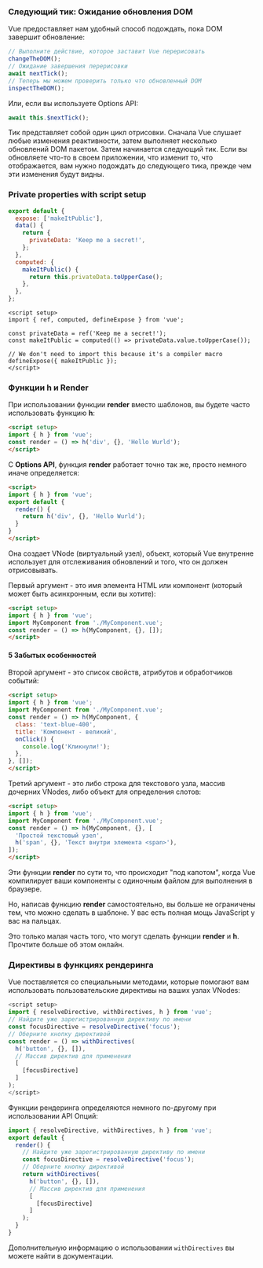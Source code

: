 ### Следующий тик: Ожидание обновления DOM

Vue предоставляет нам удобный способ подождать, пока DOM завершит обновление:

```javascript
// Выполните действие, которое заставит Vue перерисовать
changeTheDOM();
// Ожидание завершения перерисовки
await nextTick();
// Теперь мы можем проверить только что обновленный DOM
inspectTheDOM();
```

Или, если вы используете Options API:

```javascript
await this.$nextTick();
```

Тик представляет собой один цикл отрисовки. Сначала Vue слушает любые изменения реактивности, затем выполняет несколько обновлений DOM пакетом. Затем начинается следующий тик.
Если вы обновляете что-то в своем приложении, что изменит то, что отображается, вам нужно подождать до следующего тика, прежде чем эти изменения будут видны.

### Private properties with script setup

```javascript
export default {
  expose: ['makeItPublic'],
  data() {
    return {
      privateData: 'Keep me a secret!',
    };
  },
  computed: {
    makeItPublic() {
      return this.privateData.toUpperCase();
    },
  },
};
```

```vue
<script setup>
import { ref, computed, defineExpose } from 'vue';

const privateData = ref('Keep me a secret!');
const makeItPublic = computed(() => privateData.value.toUpperCase());

// We don't need to import this because it's a compiler macro
defineExpose({ makeItPublic });
</script>

```

### Функции h и Render
При использовании функции **render** вместо шаблонов, вы будете часто использовать функцию **h**:

```html
<script setup>
import { h } from 'vue';
const render = () => h('div', {}, 'Hello Wurld');
</script>
```

С **Options API**, функция **render** работает точно так же, просто немного иначе определяется:

```html
<script>
import { h } from 'vue';
export default {
  render() {
    return h('div', {}, 'Hello Wurld');
  }
}
</script>
```

Она создает VNode (виртуальный узел), объект, который Vue внутренне использует для отслеживания обновлений и того, что он должен отрисовывать.

Первый аргумент - это имя элемента HTML или компонент (который может быть асинхронным, если вы хотите):

```html
<script setup>
import { h } from 'vue';
import MyComponent from './MyComponent.vue';
const render = () => h(MyComponent, {}, []);
</script>
```

#### 5 Забытых особенностей

Второй аргумент - это список свойств, атрибутов и обработчиков событий:

```html
<script setup>
import { h } from 'vue';
import MyComponent from './MyComponent.vue';
const render = () => h(MyComponent, {
  class: 'text-blue-400',
  title: 'Компонент - великий',
  onClick() {
    console.log('Кликнули!');
  },
}, []);
</script>
```

Третий аргумент - это либо строка для текстового узла, массив дочерних VNodes, либо объект для определения слотов:

```html
<script setup>
import { h } from 'vue';
import MyComponent from './MyComponent.vue';
const render = () => h(MyComponent, {}, [
  'Простой текстовый узел',
  h('span', {}, 'Текст внутри элемента <span>'),
]);
</script>
```

Эти функции **render** по сути то, что происходит "под капотом", когда Vue компилирует ваши компоненты с одиночным файлом для выполнения в браузере.

Но, написав функцию **render** самостоятельно, вы больше не ограничены тем, что можно сделать в шаблоне. У вас есть полная мощь JavaScript у вас на пальцах.

Это только малая часть того, что могут сделать функции **render** и **h**. Прочтите больше об этом онлайн.

### Директивы в функциях рендеринга

Vue поставляется со специальными методами, которые помогают вам использовать пользовательские директивы на ваших узлах VNodes:

```javascript
<script setup>
import { resolveDirective, withDirectives, h } from 'vue';
// Найдите уже зарегистрированную директиву по имени
const focusDirective = resolveDirective('focus');
// Оберните кнопку директивой
const render = () => withDirectives(
  h('button', {}, []),
  // Массив директив для применения
  [
    [focusDirective]
  ]
);
</script>
```

Функции рендеринга определяются немного по-другому при использовании API Опций:

```javascript
import { resolveDirective, withDirectives, h } from 'vue';
export default {
  render() {
    // Найдите уже зарегистрированную директиву по имени
    const focusDirective = resolveDirective('focus');
    // Оберните кнопку директивой
    return withDirectives(
      h('button', {}, []),
      // Массив директив для применения
      [
        [focusDirective]
      ]
    );
  }
}
```

Дополнительную информацию о использовании `withDirectives` вы можете найти в документации.